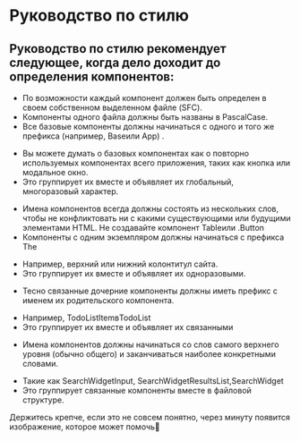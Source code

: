 # Руководство по стилю

## Руководство по стилю рекомендует следующее, когда дело доходит до определения компонентов:

* По возможности каждый компонент должен быть определен в своем собственном выделенном файле (SFC).
* Компоненты одного файла должны быть названы в PascalCase.
* Все базовые компоненты должны начинаться с одного и того же префикса (например, Baseили App) .
- Вы можете думать о базовых компонентах как о повторно используемых компонентах всего приложения, таких как кнопка или модальное окно.
- Это группирует их вместе и объявляет их глобальный, многоразовый характер.
* Имена компонентов всегда должны состоять из нескольких слов, чтобы не конфликтовать ни с какими существующими или будущими элементами HTML. Не создавайте компонент Tableили .Button
* Компоненты с одним экземпляром должны начинаться с префикса The
- Например, верхний или нижний колонтитул сайта.
- Это группирует их вместе и объявляет их одноразовыми.
* Тесно связанные дочерние компоненты должны иметь префикс с именем их родительского компонента.
- Например, TodoListItemвTodoList
- Это группирует их вместе и объявляет их связанными
* Имена компонентов должны начинаться со слов самого верхнего уровня (обычно общего) и заканчиваться наиболее конкретными словами.
- Такие как SearchWidgetInput, SearchWidgetResultsList,SearchWidget
- Это группирует связанные компоненты вместе в файловой структуре.

Держитесь крепче, если это не совсем понятно, через минуту появится изображение, которое может помочь🙂
